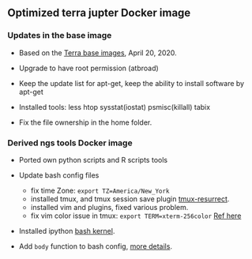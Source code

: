 ## Optimized terra jupter Docker image 

### Updates in the base image
- Based on the [Terra base images](https://github.com/DataBiosphere/terra-docker), April 20, 2020.
- Upgrade to have root permission (atbroad)
- Keep the update list for apt-get, 
  keep the ability to install software by apt-get
  
- Installed tools: less htop sysstat(iostat) psmisc(killall) tabix
- Fix the file ownership in the home folder.

### Derived ngs tools Docker image
- Ported own python scripts and R scripts tools
- Update bash config files
  - fix time Zone: `export TZ=America/New_York`
  - installed tmux, and tmux session save plugin [tmux-resurrect](https://github.com/tmux-plugins/tmux-resurrect).
  - installed vim and plugins, fixed various problem.
  - fix vim color issue in tmux: `export TERM=xterm-256color`
    [Ref here](https://vi.stackexchange.com/questions/10708/no-syntax-highlighting-in-tmux)
    
- Installed ipython [bash kernel](https://github.com/takluyver/bash_kernel).
- Add `body` function to bash config, [more details](https://unix.stackexchange.com/questions/11856/sort-but-keep-header-line-at-the-top).  
